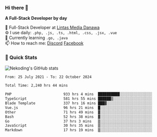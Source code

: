 ### Hi there 👋

**A Full-Stack Developer by day**

🔭 Full-Stack Developer at [Lintas Media Danawa](https://www.lintasmediadanawa.com/)  
⚙️ I use daily: `.php, .js, .ts, .html, .css, .jsx, .vue`  
🌱 Currently learning `.go, .java`  
📫 How to reach me: [Discord](https://discordapp.com/users/984448732999327766)  [Facebook](https://fb.me/tyvandi)  

### 🚀 Quick Stats  

![Nekoding's GitHub stats](https://github-readme-stats.vercel.app/api?username=nekoding&show_icons=true)

<!--START_SECTION:waka-->

```txt
From: 25 July 2021 - To: 22 October 2024

Total Time: 2,240 hrs 44 mins

PHP                        933 hrs 4 mins  ██████████░░░░░░░░░░░░░░░   40.35 %
TypeScript                 581 hrs 55 mins ██████▒░░░░░░░░░░░░░░░░░░   25.16 %
Blade Template             337 hrs 16 mins ███▓░░░░░░░░░░░░░░░░░░░░░   14.58 %
Vue.js                     96 hrs 21 mins  █░░░░░░░░░░░░░░░░░░░░░░░░   04.17 %
Other                      71 hrs 49 mins  ▓░░░░░░░░░░░░░░░░░░░░░░░░   03.11 %
Bash                       52 hrs 38 mins  ▓░░░░░░░░░░░░░░░░░░░░░░░░   02.28 %
Go                         37 hrs 3 mins   ▒░░░░░░░░░░░░░░░░░░░░░░░░   01.60 %
JavaScript                 30 hrs 35 mins  ▒░░░░░░░░░░░░░░░░░░░░░░░░   01.32 %
Markdown                   17 hrs 19 mins  ▒░░░░░░░░░░░░░░░░░░░░░░░░   00.75 %
```

<!--END_SECTION:waka-->

<!--
**nekoding/nekoding** is a ✨ _special_ ✨ repository because its `README.md` (this file) appears on your GitHub profile.

Here are some ideas to get you started:

- 🔭 I’m currently working on ...
- 🌱 I’m currently learning ...
- 👯 I’m looking to collaborate on ...
- 🤔 I’m looking for help with ...
- 💬 Ask me about ...
- 📫 How to reach me: ...
- 😄 Pronouns: ...
- ⚡ Fun fact: ...
-->
